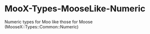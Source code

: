 MooX-Types-MooseLike-Numeric
============================

Numeric types for Moo like those for Moose (MooseX::Types::Common::Numeric)